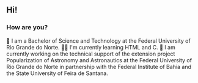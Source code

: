 ## Hi!
### How are you?

📖 I am a Bachelor of Science and Technology at the Federal University of Rio Grande do Norte.
👩‍💻 I'm currently learning HTML and C.
🔭 I am currently working on the technical support of the extension project Popularization of Astronomy and Astronautics at the Federal University of Rio Grande do Norte in partnership with the Federal Institute of Bahia and the State University of Feira de Santana.
